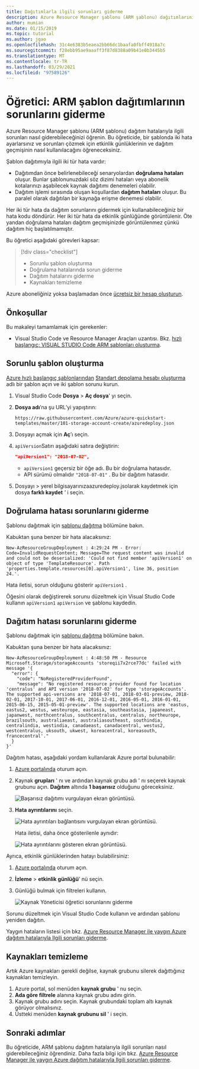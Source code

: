 ```yaml
---
title: Dağıtımlarla ilgili sorunları giderme
description: Azure Resource Manager şablonu (ARM şablonu) dağıtımlarını izlemeyi ve sorunlarını gidermeyi öğrenin. Etkinlik günlüklerini ve dağıtım geçmişini gösterir.
author: mumian
ms.date: 01/15/2019
ms.topic: tutorial
ms.author: jgao
ms.openlocfilehash: 31c4e6383b5eaea2bb66dc1baafa0fbff4918a7c
ms.sourcegitcommit: f28ebb95ae9aaaff3f87d8388a09b41e0b3445b5
ms.translationtype: MT
ms.contentlocale: tr-TR
ms.lasthandoff: 03/29/2021
ms.locfileid: "97589126"
---
```

# <a name="tutorial-troubleshoot-arm-template-deployments"></a>Öğretici: ARM şablon dağıtımlarının sorunlarını giderme

Azure Resource Manager şablonu (ARM şablonu) dağıtım hatalarıyla ilgili sorunları nasıl giderebileceğinizi öğrenin. Bu öğreticide, bir şablonda iki hata ayarlarsınız ve sorunları çözmek için etkinlik günlüklerinin ve dağıtım geçmişinin nasıl kullanılacağını öğreneceksiniz.

Şablon dağıtımıyla ilgili iki tür hata vardır:

- Dağıtımdan önce belirlenebileceği senaryolardan **doğrulama hataları** oluşur. Bunlar şablonunuzdaki söz dizimi hataları veya abonelik kotalarınızı aşabilecek kaynak dağıtımı denemeleri olabilir.
- Dağıtım işlemi sırasında oluşan koşullardan **dağıtım hataları** oluşur. Bu paralel olarak dağıtılan bir kaynağa erişme denemesi olabilir.

Her iki tür hata da dağıtım sorunlarını gidermek için kullanabileceğiniz bir hata kodu döndürür. Her iki tür hata da etkinlik günlüğünde görüntülenir. Öte yandan doğrulama hataları dağıtım geçmişinizde görüntülenmez çünkü dağıtım hiç başlatılmamıştır.

Bu öğretici aşağıdaki görevleri kapsar:

> [!div class="checklist"]
> - Sorunlu şablon oluşturma
> - Doğrulama hatalarında sorun giderme
> - Dağıtım hatalarını giderme
> - Kaynakları temizleme

Azure aboneliğiniz yoksa başlamadan önce [ücretsiz bir hesap oluşturun](https://azure.microsoft.com/free/).

## <a name="prerequisites"></a>Önkoşullar

Bu makaleyi tamamlamak için gerekenler:

- Visual Studio Code ve Resource Manager Araçları uzantısı. Bkz. [hızlı başlangıç: VISUAL STUDIO Code ARM şablonları oluşturma](quickstart-create-templates-use-visual-studio-code.md).

## <a name="create-a-problematic-template"></a>Sorunlu şablon oluşturma

[Azure hızlı başlangıç şablonlarından](https://azure.microsoft.com/resources/templates/) [Standart depolama hesabı oluşturma](https://azure.microsoft.com/resources/templates/101-storage-account-create/) adlı bir şablon açın ve iki şablon sorunu kurun.

1. Visual Studio Code **Dosya**  >  **Aç dosya**' yı seçin.
2. **Dosya adı**’na şu URL’yi yapıştırın:

    ```url
    https://raw.githubusercontent.com/Azure/azure-quickstart-templates/master/101-storage-account-create/azuredeploy.json
    ```

3. Dosyayı açmak için **Aç**’ı seçin.
4. `apiVersion`Satırı aşağıdaki satıra değiştirin:

    ```json
    "apiVersion1": "2018-07-02",
    ```

    - `apiVersion1` geçersiz bir öğe adı. Bu bir doğrulama hatasıdır.
    - API sürümü olmalıdır `"2018-07-01"` .  Bu bir dağıtım hatasıdır.

5. Dosyayı   >  yerel bilgisayarınızaazuredeploy.jsolarak kaydetmek için dosya **farklı kaydet** _'_ i seçin.

## <a name="troubleshoot-the-validation-error"></a>Doğrulama hatası sorunlarını giderme

Şablonu dağıtmak için [şablonu dağıtma](template-tutorial-create-multiple-instances.md#deploy-the-template) bölümüne bakın.

Kabuktan şuna benzer bir hata alacaksınız:

```azurepowershell
New-AzResourceGroupDeployment : 4:29:24 PM - Error: Code=InvalidRequestContent; Message=The request content was invalid and could not be deserialized: 'Could not find member 'apiVersion1' on object of type 'TemplateResource'. Path 'properties.template.resources[0].apiVersion1', line 36, position 24.'.
```

Hata iletisi, sorun olduğunu gösterir `apiVersion1` .

Öğesini olarak değiştirerek sorunu düzeltmek için Visual Studio Code kullanın `apiVersion1` `apiVersion` ve şablonu kaydedin.

## <a name="troubleshoot-the-deployment-error"></a>Dağıtım hatası sorunlarını giderme

Şablonu dağıtmak için [şablonu dağıtma](template-tutorial-create-multiple-instances.md#deploy-the-template) bölümüne bakın.

Kabuktan şuna benzer bir hata alacaksınız:

```azurepowershell
New-AzResourceGroupDeployment : 4:48:50 PM - Resource Microsoft.Storage/storageAccounts 'storeqii7x2rce77dc' failed with message '{
  "error": {
    "code": "NoRegisteredProviderFound",
    "message": "No registered resource provider found for location 'centralus' and API version '2018-07-02' for type 'storageAccounts'. The supported api-versions are '2018-07-01, 2018-03-01-preview, 2018-02-01, 2017-10-01, 2017-06-01, 2016-12-01, 2016-05-01, 2016-01-01, 2015-06-15, 2015-05-01-preview'. The supported locations are 'eastus, eastus2, westus, westeurope, eastasia, southeastasia, japaneast, japanwest, northcentralus, southcentralus, centralus, northeurope, brazilsouth, australiaeast, australiasoutheast, southindia, centralindia, westindia, canadaeast, canadacentral, westus2, westcentralus, uksouth, ukwest, koreacentral, koreasouth, francecentral'."
  }
}'
```

Dağıtım hatası, aşağıdaki yordam kullanılarak Azure portal bulunabilir:

1. [Azure portalında](https://portal.azure.com) oturum açın.
2. Kaynak **grupları** ' nı ve ardından kaynak grubu adı ' nı seçerek kaynak grubunu açın. **Dağıtım** altında **1 başarısız** olduğunu göreceksiniz.

    ![Başarısız dağıtımı vurgulayan ekran görüntüsü.](./media/template-tutorial-troubleshoot/resource-manager-template-deployment-error.png)
3. **Hata ayrıntılarını** seçin.

    ![Hata ayrıntıları bağlantısını vurgulayan ekran görüntüsü.](./media/template-tutorial-troubleshoot/resource-manager-template-deployment-error-details.png)

    Hata iletisi, daha önce gösterilenle aynıdır:

    ![Hata ayrıntılarını gösteren ekran görüntüsü.](./media/template-tutorial-troubleshoot/resource-manager-template-deployment-error-summary.png)

Ayrıca, etkinlik günlüklerinden hatayı bulabilirsiniz:

1. [Azure portalında](https://portal.azure.com) oturum açın.
2. **İzleme**  >  **etkinlik günlüğü**' nü seçin.
3. Günlüğü bulmak için filtreleri kullanın.

    ![Kaynak Yöneticisi öğretici sorunlarını giderme](./media/template-tutorial-troubleshoot/resource-manager-template-deployment-activity-log.png)

Sorunu düzeltmek için Visual Studio Code kullanın ve ardından şablonu yeniden dağıtın.

Yaygın hataların listesi için bkz. [Azure Resource Manager ile yaygın Azure dağıtım hatalarıyla Ilgili sorunları giderme](common-deployment-errors.md).

## <a name="clean-up-resources"></a>Kaynakları temizleme

Artık Azure kaynakları gerekli değilse, kaynak grubunu silerek dağıttığınız kaynakları temizleyin.

1. Azure portal, sol menüden **kaynak grubu** ' nu seçin.
2. **Ada göre filtrele** alanına kaynak grubu adını girin.
3. Kaynak grubu adını seçin.  Kaynak grubundaki toplam altı kaynak görüyor olmalısınız.
4. Üstteki menüden **kaynak grubunu sil** ' i seçin.

## <a name="next-steps"></a>Sonraki adımlar

Bu öğreticide, ARM şablonu dağıtım hatalarıyla ilgili sorunları nasıl giderebileceğiniz öğrendiniz.  Daha fazla bilgi için bkz. [Azure Resource Manager ile yaygın Azure dağıtım hatalarıyla Ilgili sorunları giderme](common-deployment-errors.md).
